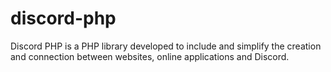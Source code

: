 # discord-php
Discord PHP is a PHP library developed to include and simplify the creation and connection between websites, online applications and Discord.
